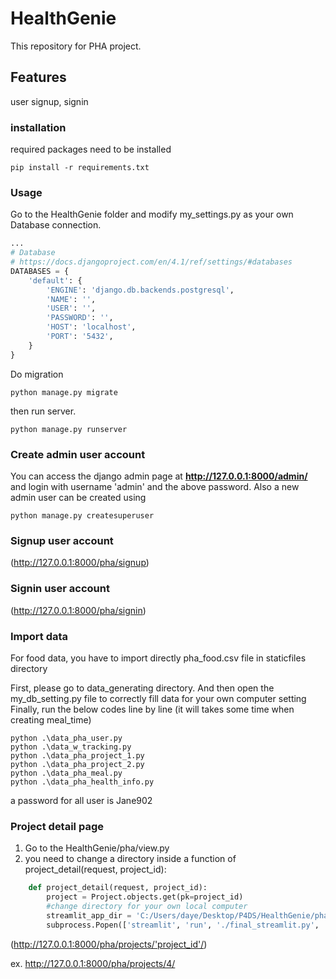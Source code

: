 # HealthGenie
This repository for PHA project. 
## Features
user signup, signin
### installation
required packages need to be installed
```shell
pip install -r requirements.txt
```
### Usage
Go to the HealthGenie folder and modify my_settings.py as your own Database connection.
```python
...
# Database
# https://docs.djangoproject.com/en/4.1/ref/settings/#databases
DATABASES = {
    'default': {
        'ENGINE': 'django.db.backends.postgresql',
        'NAME': '',
        'USER': '',
        'PASSWORD': '',
        'HOST': 'localhost',
        'PORT': '5432',
    }
}
```
Do migration
```shell
python manage.py migrate
```
then run server.
```shell
python manage.py runserver
```
### Create admin user account
You can access the django admin page at **http://127.0.0.1:8000/admin/** and login with username 'admin' and the above password.
Also a new admin user can be created using
```shell
python manage.py createsuperuser
```
### Signup user account
(http://127.0.0.1:8000/pha/signup)
### Signin user account
(http://127.0.0.1:8000/pha/signin)

### Import data

For food data,
you have to import directly pha_food.csv file in staticfiles directory

First, please go to data_generating directory.
And then open the my_db_setting.py file to correctly fill data for your own computer setting  
Finally, run the below codes line by line (it will takes some time when creating meal_time)

```shell 
python .\data_pha_user.py
python .\data_w_tracking.py     
python .\data_pha_project_1.py
python .\data_pha_project_2.py
python .\data_pha_meal.py
python .\data_pha_health_info.py
```

a password for all user is Jane902

### Project detail page 

1. Go to the  HealthGenie/pha/view.py 
2. you need to change a directory inside a function of project_detail(request, project_id):

```python 
    def project_detail(request, project_id):
        project = Project.objects.get(pk=project_id)
        #change directory for your own local computer 
        streamlit_app_dir = 'C:/Users/daye/Desktop/P4DS/HealthGenie/pha/final_streamlit'
        subprocess.Popen(['streamlit', 'run', './final_streamlit.py', '--', '--user_id', '1', '--project_id', '4'], cwd=streamlit_app_dir)

```
(http://127.0.0.1:8000/pha/projects/'project_id'/)

ex. http://127.0.0.1:8000/pha/projects/4/

